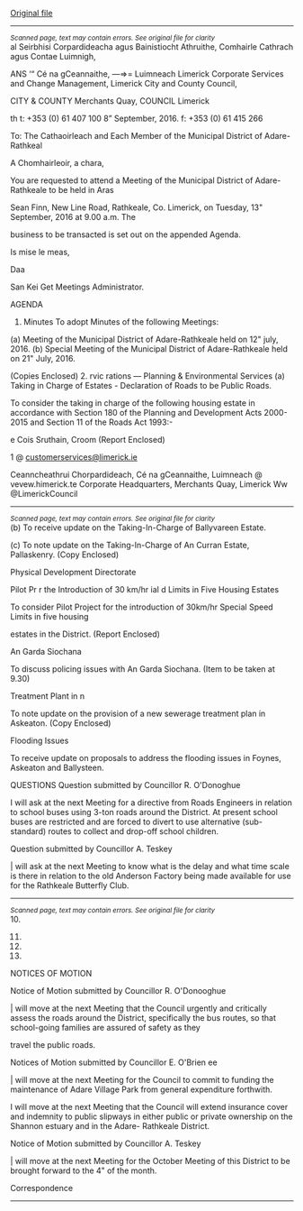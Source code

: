 [Original file](https://beta.limerick.ie/sites/default/files/media/documents/2017-04/agenda_-_monthly_meeting_of_the_municipal_district_of_adare-rathkeale_-_13th_september_2016.pdf)

---
*<small>Scanned page, text may contain errors. See original file for clarity</small>*  
al Seirbhisi Corpardideacha agus Bainistiocht Athruithe,
Comhairle Cathrach agus Contae Luimnigh,

ANS ‘“ Cé na gCeannaithe,
—=>= Luimneach
Limerick Corporate Services and Change Management,
Limerick City and County Council,

CITY & COUNTY Merchants Quay,
COUNCIL Limerick

th t: +353 (0) 61 407 100
8” September, 2016. f: +353 (0) 61 415 266

To: The Cathaoirleach and Each Member of the Municipal District of Adare-Rathkeal

A Chomhairleoir, a chara,

You are requested to attend a Meeting of the Municipal District of Adare-Rathkeale to be held in Aras

Sean Finn, New Line Road, Rathkeale, Co. Limerick, on Tuesday, 13" September, 2016 at 9.00 a.m. The

business to be transacted is set out on the appended Agenda.

Is mise le meas,

Daa

San Kei Get
Meetings Administrator.

AGENDA

1. Minutes
To adopt Minutes of the following Meetings:

(a) Meeting of the Municipal District of Adare-Rathkeale held on 12" july, 2016.
(b) Special Meeting of the Municipal District of Adare-Rathkeale held on 21" July, 2016.

(Copies Enclosed)
2. rvic rations — Planning & Environmental Services
(a) Taking in Charge of Estates - Declaration of Roads to be Public Roads.

To consider the taking in charge of the following housing estate in accordance with Section 180
of the Planning and Development Acts 2000-2015 and Section 11 of the Roads Act 1993:-

e Cois Sruthain, Croom
(Report Enclosed)

1 @ customerservices@limerick.ie

Ceanncheathrui Chorpardideach, Cé na gCeannaithe, Luimneach @ vevew.himerick.te
Corporate Headquarters, Merchants Quay, Limerick Ww @LimerickCouncil


---
*<small>Scanned page, text may contain errors. See original file for clarity</small>*  
(b) To receive update on the Taking-In-Charge of Ballyvareen Estate.

(c) To note update on the Taking-In-Charge of An Curran Estate, Pallaskenry.
(Copy Enclosed)

Physical Development Directorate

Pilot Pr r the Introduction of 30 km/hr ial d Limits in Five Housing Estates

To consider Pilot Project for the introduction of 30km/hr Special Speed Limits in five housing

estates in the District.
(Report Enclosed)

An Garda Siochana

To discuss policing issues with An Garda Siochana. (Item to be taken at 9.30)

Treatment Plant in n

To note update on the provision of a new sewerage treatment plan in Askeaton.
(Copy Enclosed)

Flooding Issues

To receive update on proposals to address the flooding issues in Foynes, Askeaton and
Ballysteen.

QUESTIONS
Question submitted by Councillor R. O'Donoghue

I will ask at the next Meeting for a directive from Roads Engineers in relation to school buses
using 3-ton roads around the District. At present school buses are restricted and are forced to
divert to use alternative (sub-standard) routes to collect and drop-off school children.

Question submitted by Councillor A. Teskey

| will ask at the next Meeting to know what is the delay and what time scale is there in relation to
the old Anderson Factory being made available for use for the Rathkeale Butterfly Club.


---
*<small>Scanned page, text may contain errors. See original file for clarity</small>*  
10.

11.

12.

13.

NOTICES OF MOTION

Notice of Motion submitted by Councillor R. O'Donooghue

| will move at the next Meeting that the Council urgently and critically assess the roads around
the District, specifically the bus routes, so that school-going families are assured of safety as they

travel the public roads.

Notices of Motion submitted by Councillor E. O'Brien ee

| will move at the next Meeting for the Council to commit to funding the maintenance of Adare
Village Park from general expenditure forthwith.

I will move at the next Meeting that the Council will extend insurance cover and indemnity to
public slipways in either public or private ownership on the Shannon estuary and in the Adare-
Rathkeale District.

Notice of Motion submitted by Councillor A. Teskey

| will move at the next Meeting for the October Meeting of this District to be brought forward to
the 4" of the month.

Correspondence


---
